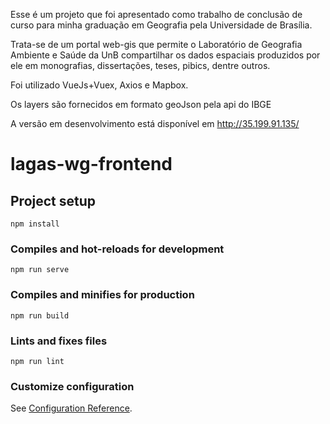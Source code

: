 Esse é um projeto que foi apresentado como trabalho de conclusão de curso para minha graduação em Geografia pela Universidade de Brasília.

Trata-se de um portal web-gis que permite o Laboratório de Geografia Ambiente e Saúde da UnB compartilhar os dados espaciais produzidos por ele em monografias, dissertações, teses, pibics, dentre outros.

Foi utilizado VueJs+Vuex, Axios e Mapbox.

Os layers são fornecidos em formato geoJson pela api do IBGE

A versão em desenvolvimento está disponível em http://35.199.91.135/

# lagas-wg-frontend

## Project setup
```
npm install
```

### Compiles and hot-reloads for development
```
npm run serve
```

### Compiles and minifies for production
```
npm run build
```

### Lints and fixes files
```
npm run lint
```

### Customize configuration
See [Configuration Reference](https://cli.vuejs.org/config/).

